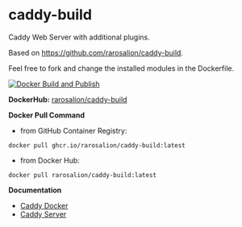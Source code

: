 # caddy-build

Caddy Web Server with additional plugins.

Based on https://github.com/rarosalion/caddy-build.

Feel free to fork and change the installed modules in the Dockerfile.

[![Docker Build and Publish](https://github.com/rarosalion/caddy-build/actions/workflows/docker-publish.yml/badge.svg)](https://github.com/rarosalion/caddy-build/actions/workflows/docker-publish.yml)

**DockerHub:** [rarosalion/caddy-build](https://hub.docker.com/r/rarosalion/caddy-build)

**Docker Pull Command**

* from GitHub Container Registry: 

```
docker pull ghcr.io/rarosalion/caddy-build:latest
```
* from Docker Hub:

```
docker pull rarosalion/caddy-build:latest
```

**Documentation**

* [Caddy Docker](https://hub.docker.com/_/caddy)
* [Caddy Server](https://caddyserver.com/docs/)

